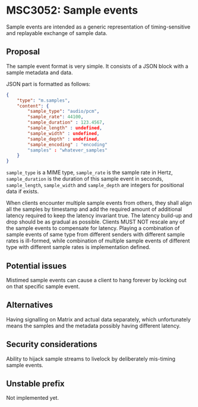 # MSC3052: Sample events

Sample events are intended as a generic representation of timing-sensitive and replayable exchange
of sample data.

## Proposal

The sample event format is very simple. It consists of a JSON block with a sample metadata and data.

JSON part is formatted as follows:

```json
{
    "type": "m.samples",
    "content": {
        "sample_type": "audio/pcm",
        "sample_rate": 44100,
        "sample_duration" : 123.4567, 
        "sample_length" : undefined,
        "sample_width" : undefined,
        "sample_depth" : undefined,
        "sample_encoding" : "encoding"
        "samples" : "whatever_samples"
    }
}
```

`sample_type` is a MIME type, `sample_rate` is the sample rate in Hertz, `sample_duration` is
the duration of this sample event in seconds, `sample_length`, `sample_width` and `sample_depth`
are integers for positional data if exists.

When clients encounter multiple sample events from others, they shall align all the samples by timestamp
and add the required amount of additional latency required to keep the latency invariant true. The latency
build-up and drop should be as gradual as possible. Clients MUST NOT rescale any of the sample events to
compensate for latency. Playing a combination of sample events of same type from different senders
with different sample rates is ill-formed, while combination of multiple sample events of different type
with different sample rates is implementation defined.

## Potential issues

Mistimed sample events can cause a client to hang forever by locking out on that specific sample event.

## Alternatives

Having signalling on Matrix and actual data separately, which unfortunately means the samples
and the metadata possibly having different latency.

## Security considerations

Ability to hijack sample streams to livelock by deliberately mis-timing sample events.

## Unstable prefix

Not implemented yet.
